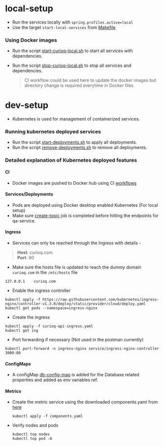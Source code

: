 
# local-setup
- Run the services locally with `spring.profiles.active=local`
- Use the target `start-local-services` from [Makefile](https://github.com/Pulin412/tech-projects/blob/main/curio-q/Makefile)

### Using Docker images
- Run the script [start-curioq-local.sh](https://github.com/Pulin412/tech-projects/blob/main/curio-q/scripts/environments/local/start-curioq-local.sh) to start all services with dependencies.
- Run the script [stop-curioq-local.sh](https://github.com/Pulin412/tech-projects/blob/main/curio-q/scripts/environments/local/stop-curioq-local.sh) to stop all services and dependencies.

  > CI workflow could be used here to update the docker images but directory change is required everytime in Docker files.
  
# dev-setup
- Kubernetes is used for management of containerized services. 

### Running kubernetes deployed services
- Run the script [start-deployments.sh](https://github.com/Pulin412/tech-projects/blob/main/curio-q/scripts/environments/minikube/start-deployments.sh) to apply all deployments.
- Run the script [remove-deployments.sh](https://github.com/Pulin412/tech-projects/blob/main/curio-q/scripts/environments/minikube/remove-deployments.sh) to remove all deployments.

### Detailed explanation of Kubernetes deployed features

#### CI
- Docker images are pushed to Docker hub using CI [workflows](https://github.com/Pulin412/tech-projects/tree/main/curio-q/.github/workflows)

#### Services/Deployments
- Pods are deployed using Docker desktop enabled Kubernetes (For local setup)
- Make sure [create-topic](https://github.com/Pulin412/curio-q/blob/main/kubernetes/kafka-create-topic.yaml) job is completed before hitting the endpoints for qa-service.

#### Ingress
- Services can only be reached through the Ingress with details -
> **Host**: curioq.com \
> **Port**: 80

- Make sure the hosts file is updated to reach the dummy domain `curioq.com` in the `/etc/hosts` file
```shell
127.0.0.1    curioq.com
```

- Enable the ingress controller
```shell
kubectl apply -f https://raw.githubusercontent.com/kubernetes/ingress-nginx/controller-v1.3.0/deploy/static/provider/cloud/deploy.yaml
kubectl get pods --namespace=ingress-nginx
```

- Create the ingress
```shell
kubectl apply -f curioq-api-ingress.yaml
kubectl get ing
```

- Port forwarding if necessary (Not used in the postman currently)
```shell
kubectl port-forward -n ingress-nginx service/ingress-nginx-controller 3000:80
```

#### ConfigMaps
- A configMap [db-config-map](https://github.com/Pulin412/curio-q/blob/main/kubernetes/db-config-map.yaml) is added for the Database related properties and added as env variables ref.

#### Metrics
- Create the metric service using the downloaded components.yaml from [here](https://github.com/kubernetes-sigs/metrics-server/releases)
    ```shell
    kubectl apply -f components.yaml
    ```
- Verify nodes and pods
    ```shell
    kubectl top nodes
    kubectl top pod -A
    ```